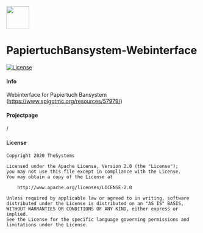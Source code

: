 <img src="https://the-systems.eu/images/favicons/apple-touch-icon.png" width="60px" />

# PapiertuchBansystem-Webinterface
[![License](https://img.shields.io/badge/License-Apache%202.0-blue.svg)](https://opensource.org/licenses/Apache-2.0)

#### Info

Webinterface for Papiertuch Bansystem (https://www.spigotmc.org/resources/57979/)

#### Projectpage

/

#### License

    Copyright 2020 TheSystems
    
    Licensed under the Apache License, Version 2.0 (the "License");
    you may not use this file except in compliance with the License.
    You may obtain a copy of the License at
    
        http://www.apache.org/licenses/LICENSE-2.0
    
    Unless required by applicable law or agreed to in writing, software
    distributed under the License is distributed on an "AS IS" BASIS,
    WITHOUT WARRANTIES OR CONDITIONS OF ANY KIND, either express or implied.
    See the License for the specific language governing permissions and
    limitations under the License.
   
